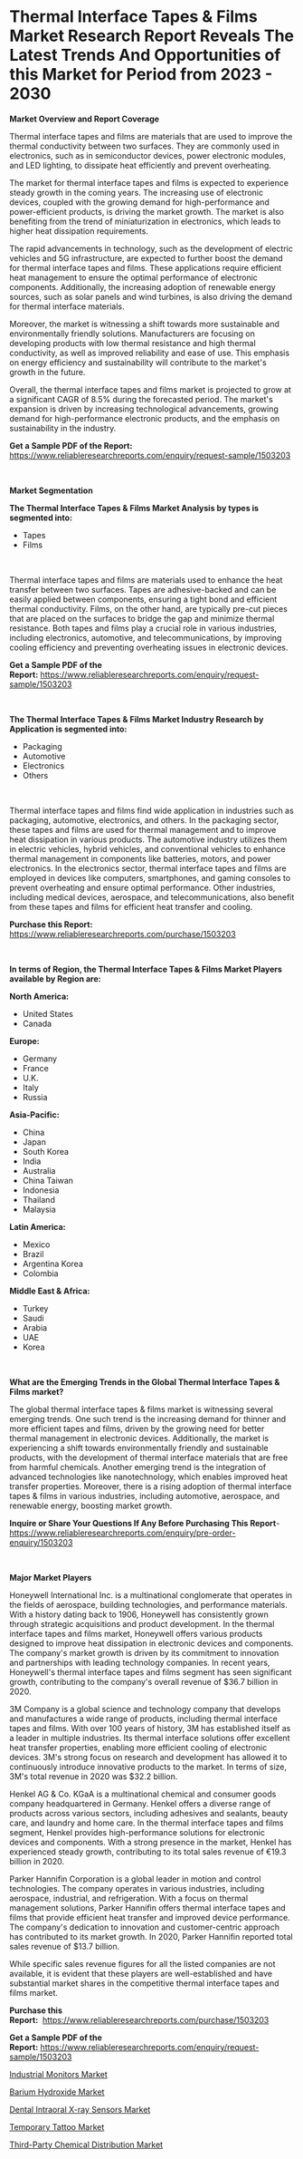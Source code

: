 <p><h1>Thermal Interface Tapes & Films Market Research Report Reveals The Latest Trends And Opportunities of this Market for Period from 2023 - 2030</h1></p><p><strong>Market Overview and Report Coverage</strong></p>
<p><p>Thermal interface tapes and films are materials that are used to improve the thermal conductivity between two surfaces. They are commonly used in electronics, such as in semiconductor devices, power electronic modules, and LED lighting, to dissipate heat efficiently and prevent overheating.</p><p>The market for thermal interface tapes and films is expected to experience steady growth in the coming years. The increasing use of electronic devices, coupled with the growing demand for high-performance and power-efficient products, is driving the market growth. The market is also benefiting from the trend of miniaturization in electronics, which leads to higher heat dissipation requirements.</p><p>The rapid advancements in technology, such as the development of electric vehicles and 5G infrastructure, are expected to further boost the demand for thermal interface tapes and films. These applications require efficient heat management to ensure the optimal performance of electronic components. Additionally, the increasing adoption of renewable energy sources, such as solar panels and wind turbines, is also driving the demand for thermal interface materials.</p><p>Moreover, the market is witnessing a shift towards more sustainable and environmentally friendly solutions. Manufacturers are focusing on developing products with low thermal resistance and high thermal conductivity, as well as improved reliability and ease of use. This emphasis on energy efficiency and sustainability will contribute to the market's growth in the future.</p><p>Overall, the thermal interface tapes and films market is projected to grow at a significant CAGR of 8.5% during the forecasted period. The market's expansion is driven by increasing technological advancements, growing demand for high-performance electronic products, and the emphasis on sustainability in the industry.</p></p>
<p><strong>Get a Sample PDF of the Report:</strong> <a href="https://www.reliableresearchreports.com/enquiry/request-sample/1503203">https://www.reliableresearchreports.com/enquiry/request-sample/1503203</a></p>
<p>&nbsp;</p>
<p><strong>Market Segmentation</strong></p>
<p><strong>The Thermal Interface Tapes & Films Market Analysis by types is segmented into:</strong></p>
<p><ul><li>Tapes</li><li>Films</li></ul></p>
<p>&nbsp;</p>
<p><p>Thermal interface tapes and films are materials used to enhance the heat transfer between two surfaces. Tapes are adhesive-backed and can be easily applied between components, ensuring a tight bond and efficient thermal conductivity. Films, on the other hand, are typically pre-cut pieces that are placed on the surfaces to bridge the gap and minimize thermal resistance. Both tapes and films play a crucial role in various industries, including electronics, automotive, and telecommunications, by improving cooling efficiency and preventing overheating issues in electronic devices.</p></p>
<p><strong>Get a Sample PDF of the Report:</strong>&nbsp;<a href="https://www.reliableresearchreports.com/enquiry/request-sample/1503203">https://www.reliableresearchreports.com/enquiry/request-sample/1503203</a></p>
<p>&nbsp;</p>
<p><strong>The Thermal Interface Tapes & Films Market Industry Research by Application is segmented into:</strong></p>
<p><ul><li>Packaging</li><li>Automotive</li><li>Electronics</li><li>Others</li></ul></p>
<p>&nbsp;</p>
<p><p>Thermal interface tapes and films find wide application in industries such as packaging, automotive, electronics, and others. In the packaging sector, these tapes and films are used for thermal management and to improve heat dissipation in various products. The automotive industry utilizes them in electric vehicles, hybrid vehicles, and conventional vehicles to enhance thermal management in components like batteries, motors, and power electronics. In the electronics sector, thermal interface tapes and films are employed in devices like computers, smartphones, and gaming consoles to prevent overheating and ensure optimal performance. Other industries, including medical devices, aerospace, and telecommunications, also benefit from these tapes and films for efficient heat transfer and cooling.</p></p>
<p><strong>Purchase this Report:</strong>&nbsp; <a href="https://www.reliableresearchreports.com/purchase/1503203">https://www.reliableresearchreports.com/purchase/1503203</a></p>
<p>&nbsp;</p>
<p><strong>In terms of Region, the Thermal Interface Tapes & Films Market Players available by Region are:</strong></p>
<p>
    <p> <strong> North America: </strong>
        <ul>
            <li>United States</li>
            <li>Canada</li>
        </ul>
        </p> 
    <p> <strong> Europe: </strong>
        <ul>
            <li>Germany</li>
            <li>France</li>
            <li>U.K.</li>
            <li>Italy</li>
            <li>Russia</li>
        </ul>
        </p> 
    <p> <strong> Asia-Pacific: </strong>
        <ul>
            <li>China</li>
            <li>Japan</li>
            <li>South Korea</li>
            <li>India</li>
            <li>Australia</li>
            <li>China Taiwan</li>
            <li>Indonesia</li>
            <li>Thailand</li>
            <li>Malaysia</li>
        </ul>
        </p> 
    <p> <strong> Latin America: </strong>
        <ul>
            <li>Mexico</li>
            <li>Brazil</li>
            <li>Argentina Korea</li>
            <li>Colombia</li>
        </ul>
        </p> 
    <p> <strong> Middle East & Africa: </strong>
        <ul>
            <li>Turkey</li>
            <li>Saudi</li>
            <li>Arabia</li>
            <li>UAE</li>
            <li>Korea</li>
        </ul>
    </p>
    </p>
<p>&nbsp;</p>
<p><strong>What are the Emerging Trends in the Global Thermal Interface Tapes & Films market?</strong></p>
<p><p>The global thermal interface tapes & films market is witnessing several emerging trends. One such trend is the increasing demand for thinner and more efficient tapes and films, driven by the growing need for better thermal management in electronic devices. Additionally, the market is experiencing a shift towards environmentally friendly and sustainable products, with the development of thermal interface materials that are free from harmful chemicals. Another emerging trend is the integration of advanced technologies like nanotechnology, which enables improved heat transfer properties. Moreover, there is a rising adoption of thermal interface tapes & films in various industries, including automotive, aerospace, and renewable energy, boosting market growth.</p></p>
<p><strong>Inquire or Share Your Questions If Any Before Purchasing This Report</strong>- <a href="https://www.reliableresearchreports.com/enquiry/pre-order-enquiry/1503203">https://www.reliableresearchreports.com/enquiry/pre-order-enquiry/1503203</a></p>
<p>&nbsp;</p>
<p><strong>Major Market Players</strong></p>
<p><p>Honeywell International Inc. is a multinational conglomerate that operates in the fields of aerospace, building technologies, and performance materials. With a history dating back to 1906, Honeywell has consistently grown through strategic acquisitions and product development. In the thermal interface tapes and films market, Honeywell offers various products designed to improve heat dissipation in electronic devices and components. The company's market growth is driven by its commitment to innovation and partnerships with leading technology companies. In recent years, Honeywell's thermal interface tapes and films segment has seen significant growth, contributing to the company's overall revenue of $36.7 billion in 2020.</p><p>3M Company is a global science and technology company that develops and manufactures a wide range of products, including thermal interface tapes and films. With over 100 years of history, 3M has established itself as a leader in multiple industries. Its thermal interface solutions offer excellent heat transfer properties, enabling more efficient cooling of electronic devices. 3M's strong focus on research and development has allowed it to continuously introduce innovative products to the market. In terms of size, 3M's total revenue in 2020 was $32.2 billion.</p><p>Henkel AG & Co. KGaA is a multinational chemical and consumer goods company headquartered in Germany. Henkel offers a diverse range of products across various sectors, including adhesives and sealants, beauty care, and laundry and home care. In the thermal interface tapes and films segment, Henkel provides high-performance solutions for electronic devices and components. With a strong presence in the market, Henkel has experienced steady growth, contributing to its total sales revenue of €19.3 billion in 2020.</p><p>Parker Hannifin Corporation is a global leader in motion and control technologies. The company operates in various industries, including aerospace, industrial, and refrigeration. With a focus on thermal management solutions, Parker Hannifin offers thermal interface tapes and films that provide efficient heat transfer and improved device performance. The company's dedication to innovation and customer-centric approach has contributed to its market growth. In 2020, Parker Hannifin reported total sales revenue of $13.7 billion.</p><p>While specific sales revenue figures for all the listed companies are not available, it is evident that these players are well-established and have substantial market shares in the competitive thermal interface tapes and films market.</p></p>
<p><strong>Purchase this Report:</strong>&nbsp;&nbsp;<a href="https://www.reliableresearchreports.com/purchase/1503203">https://www.reliableresearchreports.com/purchase/1503203</a></p>
<p></p>
<p><strong>Get a Sample PDF of the Report:</strong>&nbsp;<a href="https://www.reliableresearchreports.com/enquiry/request-sample/1503203">https://www.reliableresearchreports.com/enquiry/request-sample/1503203</a></p>
<p><p><a href="https://www.linkedin.com/pulse/industrial-monitors-market-size-share-global-analysis/">Industrial Monitors Market</a></p><p><a href="https://medium.com/@rahulv.reportprime/barium-hydroxide-market-size-growth-forecast-2023-2030-8e5d7ccca329">Barium Hydroxide Market</a></p><p><a href="https://www.linkedin.com/pulse/decoding-dental-intraoral-x-ray-sensors-market-deep-dive/">Dental Intraoral X-ray Sensors Market</a></p><p><a href="https://medium.com/@shubham99912151/temporary-tattoo-market-the-key-to-successful-business-strategy-forecast-till-2030-3e12acbd2c46">Temporary Tattoo Market</a></p><p><a href="https://www.linkedin.com/pulse/third-party-chemical-distribution-market-research-report/">Third-Party Chemical Distribution Market</a></p></p>